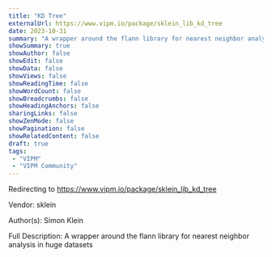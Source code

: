 ```yaml
---
title: "KD Tree"
externalUrl: https://www.vipm.io/package/sklein_lib_kd_tree
date: 2023-10-31
summary: "A wrapper around the flann library for nearest neighbor analysis in huge datasets"
showSummary: true
showAuthor: false
showEdit: false
showData: false
showViews: false
showReadingTime: false
showWordCount: false
showBreadcrumbs: false
showHeadingAnchors: false
sharingLinks: false
showZenMode: false
showPagination: false
showRelatedContent: false
draft: true
tags:
 - "VIPM"
 - "VIPM Community"
---
```


Redirecting to https://www.vipm.io/package/sklein_lib_kd_tree

Vendor: sklein

Author(s): Simon Klein
 
Full Description:
A wrapper around the flann library for nearest neighbor analysis in huge datasets